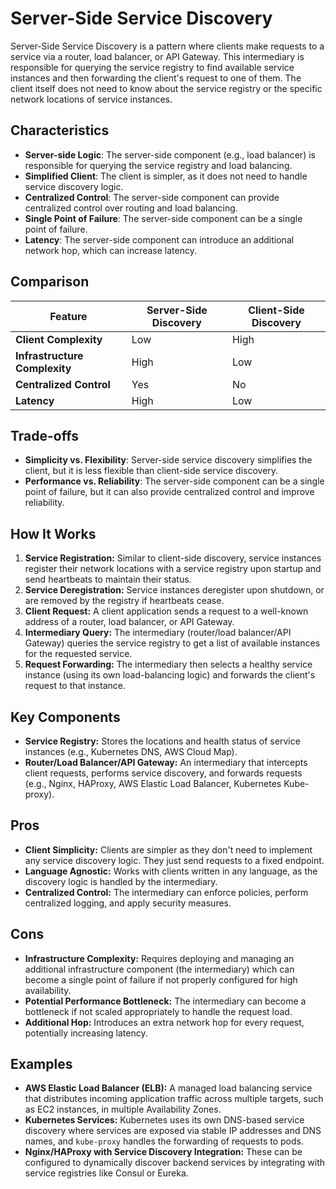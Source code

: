 # Server-Side Service Discovery



Server-Side Service Discovery is a pattern where clients make requests to a service via a router, load balancer, or API Gateway. This intermediary is responsible for querying the service registry to find available service instances and then forwarding the client's request to one of them. The client itself does not need to know about the service registry or the specific network locations of service instances.

## Characteristics

- **Server-side Logic**: The server-side component (e.g., load balancer) is responsible for querying the service registry and load balancing.
- **Simplified Client**: The client is simpler, as it does not need to handle service discovery logic.
- **Centralized Control**: The server-side component can provide centralized control over routing and load balancing.
- **Single Point of Failure**: The server-side component can be a single point of failure.
- **Latency**: The server-side component can introduce an additional network hop, which can increase latency.

## Comparison

| Feature | Server-Side Discovery | Client-Side Discovery |
|---|---|---|
| **Client Complexity** | Low | High |
| **Infrastructure Complexity** | High | Low |
| **Centralized Control** | Yes | No |
| **Latency** | High | Low |

## Trade-offs

- **Simplicity vs. Flexibility**: Server-side service discovery simplifies the client, but it is less flexible than client-side service discovery.
- **Performance vs. Reliability**: The server-side component can be a single point of failure, but it can also provide centralized control and improve reliability.

## How It Works

1.  **Service Registration:** Similar to client-side discovery, service instances register their network locations with a service registry upon startup and send heartbeats to maintain their status.
2.  **Service Deregistration:** Service instances deregister upon shutdown, or are removed by the registry if heartbeats cease.
3.  **Client Request:** A client application sends a request to a well-known address of a router, load balancer, or API Gateway.
4.  **Intermediary Query:** The intermediary (router/load balancer/API Gateway) queries the service registry to get a list of available instances for the requested service.
5.  **Request Forwarding:** The intermediary then selects a healthy service instance (using its own load-balancing logic) and forwards the client's request to that instance.

## Key Components

-   **Service Registry:** Stores the locations and health status of service instances (e.g., Kubernetes DNS, AWS Cloud Map).
-   **Router/Load Balancer/API Gateway:** An intermediary that intercepts client requests, performs service discovery, and forwards requests (e.g., Nginx, HAProxy, AWS Elastic Load Balancer, Kubernetes Kube-proxy).

## Pros

-   **Client Simplicity:** Clients are simpler as they don't need to implement any service discovery logic. They just send requests to a fixed endpoint.
-   **Language Agnostic:** Works with clients written in any language, as the discovery logic is handled by the intermediary.
-   **Centralized Control:** The intermediary can enforce policies, perform centralized logging, and apply security measures.

## Cons

-   **Infrastructure Complexity:** Requires deploying and managing an additional infrastructure component (the intermediary) which can become a single point of failure if not properly configured for high availability.
-   **Potential Performance Bottleneck:** The intermediary can become a bottleneck if not scaled appropriately to handle the request load.
-   **Additional Hop:** Introduces an extra network hop for every request, potentially increasing latency.

## Examples

-   **AWS Elastic Load Balancer (ELB):** A managed load balancing service that distributes incoming application traffic across multiple targets, such as EC2 instances, in multiple Availability Zones.
-   **Kubernetes Services:** Kubernetes uses its own DNS-based service discovery where services are exposed via stable IP addresses and DNS names, and `kube-proxy` handles the forwarding of requests to pods.
-   **Nginx/HAProxy with Service Discovery Integration:** These can be configured to dynamically discover backend services by integrating with service registries like Consul or Eureka.
